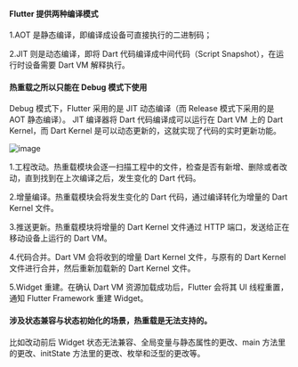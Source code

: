 #### Flutter 提供两种编译模式

1.AOT 是静态编译，即编译成设备可直接执行的二进制码；

2.JIT 则是动态编译，即将 Dart 代码编译成中间代码（Script Snapshot），在运行时设备需要 Dart VM 解释执行。

#### 热重载之所以只能在 Debug 模式下使用

Debug 模式下，Flutter 采用的是 JIT 动态编译（而 Release 模式下采用的是 AOT 静态编译）。
JIT 编译器将 Dart 代码编译成可以运行在 Dart VM 上的 Dart Kernel，而 Dart Kernel 是可以动态更新的，这就实现了代码的实时更新功能。

![image](https://user-images.githubusercontent.com/17560388/123257516-dbe9be80-d524-11eb-9c80-a28999148778.png)

1.工程改动。热重载模块会逐一扫描工程中的文件，检查是否有新增、删除或者改动，直到找到在上次编译之后，发生变化的 Dart 代码。

2.增量编译。热重载模块会将发生变化的 Dart 代码，通过编译转化为增量的 Dart Kernel 文件。

3.推送更新。热重载模块将增量的 Dart Kernel 文件通过 HTTP 端口，发送给正在移动设备上运行的 Dart VM。

4.代码合并。Dart VM 会将收到的增量 Dart Kernel 文件，与原有的 Dart Kernel 文件进行合并，然后重新加载新的 Dart Kernel 文件。

5.Widget 重建。在确认 Dart VM 资源加载成功后，Flutter 会将其 UI 线程重置，通知 Flutter Framework 重建 Widget。

#### 涉及状态兼容与状态初始化的场景，热重载是无法支持的。

比如改动前后 Widget 状态无法兼容、全局变量与静态属性的更改、main 方法里的更改、initState 方法里的更改、枚举和泛型的更改等。
